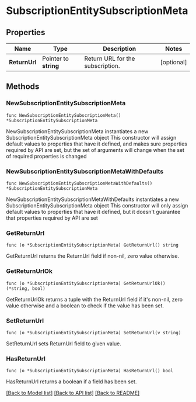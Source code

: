 # SubscriptionEntitySubscriptionMeta

## Properties

Name | Type | Description | Notes
------------ | ------------- | ------------- | -------------
**ReturnUrl** | Pointer to **string** | Return URL for the subscription. | [optional] 

## Methods

### NewSubscriptionEntitySubscriptionMeta

`func NewSubscriptionEntitySubscriptionMeta() *SubscriptionEntitySubscriptionMeta`

NewSubscriptionEntitySubscriptionMeta instantiates a new SubscriptionEntitySubscriptionMeta object
This constructor will assign default values to properties that have it defined,
and makes sure properties required by API are set, but the set of arguments
will change when the set of required properties is changed

### NewSubscriptionEntitySubscriptionMetaWithDefaults

`func NewSubscriptionEntitySubscriptionMetaWithDefaults() *SubscriptionEntitySubscriptionMeta`

NewSubscriptionEntitySubscriptionMetaWithDefaults instantiates a new SubscriptionEntitySubscriptionMeta object
This constructor will only assign default values to properties that have it defined,
but it doesn't guarantee that properties required by API are set

### GetReturnUrl

`func (o *SubscriptionEntitySubscriptionMeta) GetReturnUrl() string`

GetReturnUrl returns the ReturnUrl field if non-nil, zero value otherwise.

### GetReturnUrlOk

`func (o *SubscriptionEntitySubscriptionMeta) GetReturnUrlOk() (*string, bool)`

GetReturnUrlOk returns a tuple with the ReturnUrl field if it's non-nil, zero value otherwise
and a boolean to check if the value has been set.

### SetReturnUrl

`func (o *SubscriptionEntitySubscriptionMeta) SetReturnUrl(v string)`

SetReturnUrl sets ReturnUrl field to given value.

### HasReturnUrl

`func (o *SubscriptionEntitySubscriptionMeta) HasReturnUrl() bool`

HasReturnUrl returns a boolean if a field has been set.


[[Back to Model list]](../README.md#documentation-for-models) [[Back to API list]](../README.md#documentation-for-api-endpoints) [[Back to README]](../README.md)


